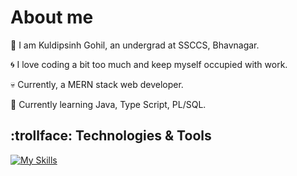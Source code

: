 <h1>About me</h1>

:information_desk_person:  I am Kuldipsinh Gohil, an undergrad at SSCCS, Bhavnagar.

:cyclone:  I love coding a bit too much and keep myself occupied with work.

:skull:  Currently, a MERN stack web developer.

:punch: Currently learning Java, Type Script, PL/SQL.

<h2> :trollface: Technologies & Tools</h2>

[![My Skills](https://skills.thijs.gg/icons?i=java,js,mysql,nextjs,react,nodejs,tailwind,ts,figma&theme=light)](https://skills.thijs.gg)
